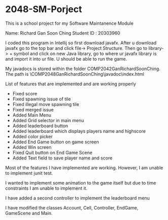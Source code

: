 # 2048-SM-Porject
This is a school project for my Software Maintanence Module

Name: Richard Gan Soon Ching
Student ID : 20303960

I coded this program in Intellij so first download javafx. After u download javafx go to the top bar and click 
file-> Project Structure. Then go to library-> + symbol and click on new Java library, go to where ur javafx library is
and import it into ur file. U should be able to run the game.

My javadocs is stored within the folder COMP2042GanRichardSoonChing. The path is \COMP2048GanRichardSoonChing\javadoc\index.html

List of features that are implemented and are working properly
- Fixed score
- Fixed spawning issue of tile
- Fixed illegal move spawning tile
- Fixed merged issue
- Added Main Menu
- Added Grid selector in main menu
- Added leaderboard button
- Added leaderboard which displays players name and highscore
- Added color picker
- Added End Game button on game screen
- Added Win screen
- Fixed Quit button on End Game Scene
- Added Text field to save player name and score

Most of the features I have implemented are working. However, I am unable to implement junit test.

I wanted to implement some animation to the game itself but due to time constraints I am unable to implement it.

I have added a second controller to implement the leaderboard menu

I have modified the classes Account, Cell, Controller, EndGame, GameScene and Main.

